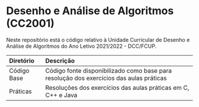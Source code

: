 # Desenho e Análise de Algoritmos (CC2001)
Neste repositório está o código relativo à Unidade Curricular de Desenho e Análise de Algoritmos do Ano Letivo 2021/2022 - DCC/FCUP.

| Diretório    | Descrição |
| :----------- | :-----------------------------------------------------------------------------------------|
| Código Base  | Código fonte disponibilizado como base para resolução dos exercícios das aulas práticas |
| Práticas     | Resoluções dos exercícios das aulas práticas em C, C++ e Java |

